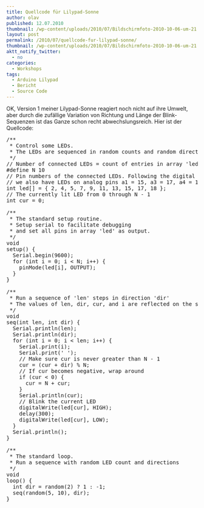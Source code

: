 ```yaml
---
title: Quellcode für Lilypad-Sonne
author: olav
published: 12.07.2010
thumbnail: /wp-content/uploads/2010/07/Bildschirmfoto-2010-10-06-um-21.31.47-212x212.png
layout: post
permalink: /2010/07/quellcode-fur-lilypad-sonne/
thumbnail: /wp-content/uploads/2010/07/Bildschirmfoto-2010-10-06-um-21.31.47-212x212.png
aktt_notify_twitter:
  - no
categories:
  - Workshops
tags:
  - Arduino Lilypad
  - Bericht
  - Source Code
---
```

OK, Version 1 meiner Lilypad-Sonne reagiert noch nicht auf ihre Umwelt, aber durch die zufällige Variation von Richtung und Länge der Blink-Sequenzen ist das Ganze schon recht abwechslungsreich. Hier ist der Quellcode:

<pre>/**
 * Control some LEDs.
 * The LEDs are sequenced in random counts and random directions
 */
// Number of connected LEDs = count of entries in array 'led'
#define N 10
// Pin numbers of the connected LEDs. Following the digital pins,
// we also have LEDs on analog pins a1 = 15, a3 = 17, a4 = 18
int led[] = { 2, 4, 5, 7, 9, 11, 13, 15, 17, 18 };
// The currently lit LED from 0 through N - 1
int cur = 0;

/**
 * The standard setup routine.
 * Setup serial to facilitate debugging
 * and set all pins in array 'led' as output.
 */
void
setup() {
  Serial.begin(9600);
  for (int i = 0; i &lt; N; i++) {
    pinMode(led[i], OUTPUT);
  }
}

/**
 * Run a sequence of 'len' steps in direction 'dir'
 * The values of len, dir, cur, and i are reflected on the serial output
 */
void
seq(int len, int dir) {
  Serial.println(len);
  Serial.println(dir);
  for (int i = 0; i &lt; len; i++) {
    Serial.print(i);
    Serial.print(' ');
    // Make sure cur is never greater than N - 1
    cur = (cur + dir) % N;
    // If cur becomes negative, wrap around
    if (cur &lt; 0) {
      cur = N + cur;
    }
    Serial.println(cur);
    // Blink the current LED
    digitalWrite(led[cur], HIGH);
    delay(300);
    digitalWrite(led[cur], LOW);
  }
  Serial.println();
}

/**
 * The standard loop.
 * Run a sequence with random LED count and directions
 */
void
loop() {
  int dir = random(2) ? 1 : -1;
  seq(random(5, 10), dir);
}</pre>
